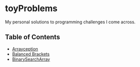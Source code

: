 # toyProblems

My personal solutions to programming challenges I come across.

## Table of Contents
- [Arrayception](Arrayception/Arrayception.js)
- [Balanced Brackets](BalancedBrackets/BalancedBrackets.js)
- [BinarySearchArray](BinarySearchArray/BinarySearchArray.js)
